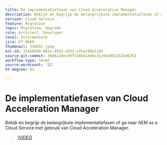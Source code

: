 ```yaml
---
title: De implementatiefasen van Cloud Acceleration Manager
description: Bekijk en begrijp de belangrijkste implementatiefasen of ga naar AEM as a Cloud Service met gebruik van Cloud Acceleration Manager.
version: Cloud Service
feature: Migration
topic: Migration, Upgrade
role: Architect, Developer
level: Intermediate
jira: KT-8660
thumbnail: 336691.jpeg
exl-id: 35420690-061a-4562-a933-e7bacd9e116d
source-git-commit: 30d6120ec99f7a95414dbc31c0cb002152bd6763
workflow-type: tm+mt
source-wordcount: '52'
ht-degree: 0%

---
```


# De implementatiefasen van Cloud Acceleration Manager

Bekijk en begrijp de belangrijkste implementatiefasen of ga naar AEM as a Cloud Service met gebruik van Cloud Acceleration Manager.

>[!VIDEO](https://video.tv.adobe.com/v/336691?quality=12&learn=on)
